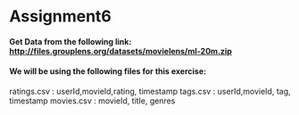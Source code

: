 # Assignment6
#### Get Data from the following link: http://files.grouplens.org/datasets/movielens/ml-20m.zip
#### We will be using the following files for this exercise:
ratings.csv : userId,movieId,rating, timestamp
tags.csv : userId,movieId, tag, timestamp
movies.csv : movieId, title, genres
